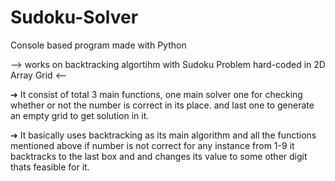 # Sudoku-Solver
Console based program made with Python 

--> works on backtracking algortihm with Sudoku Problem hard-coded in 2D Array Grid <--

➔ It consist of total 3 main functions, one main solver one for
checking whether or not the number is correct in its place.
and last one to generate an empty grid to get solution in it.


➔ It basically uses backtracking as its main algorithm and all
the functions mentioned above if number is not correct for
any instance from 1-9 it backtracks to the last box and and
changes its value to some other digit thats feasible for it.
